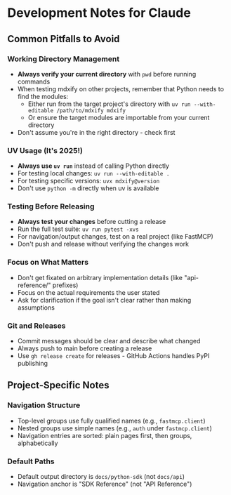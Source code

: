 # Development Notes for Claude

## Common Pitfalls to Avoid

### Working Directory Management
- **Always verify your current directory** with `pwd` before running commands
- When testing mdxify on other projects, remember that Python needs to find the modules:
  - Either run from the target project's directory with `uv run --with-editable /path/to/mdxify mdxify`
  - Or ensure the target modules are importable from your current directory
- Don't assume you're in the right directory - check first

### UV Usage (It's 2025!)
- **Always use `uv run`** instead of calling Python directly
- For testing local changes: `uv run --with-editable .` 
- For testing specific versions: `uvx mdxify@version`
- Don't use `python -m` directly when uv is available

### Testing Before Releasing
- **Always test your changes** before cutting a release
- Run the full test suite: `uv run pytest -xvs`
- For navigation/output changes, test on a real project (like FastMCP)
- Don't push and release without verifying the changes work

### Focus on What Matters
- Don't get fixated on arbitrary implementation details (like "api-reference/" prefixes)
- Focus on the actual requirements the user stated
- Ask for clarification if the goal isn't clear rather than making assumptions

### Git and Releases
- Commit messages should be clear and describe what changed
- Always push to main before creating a release
- Use `gh release create` for releases - GitHub Actions handles PyPI publishing

## Project-Specific Notes

### Navigation Structure
- Top-level groups use fully qualified names (e.g., `fastmcp.client`)
- Nested groups use simple names (e.g., `auth` under `fastmcp.client`)
- Navigation entries are sorted: plain pages first, then groups, alphabetically

### Default Paths
- Default output directory is `docs/python-sdk` (not `docs/api`)
- Navigation anchor is "SDK Reference" (not "API Reference")